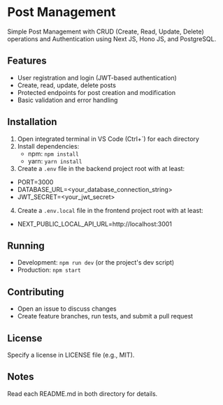 # Post Management

Simple Post Management with CRUD (Create, Read, Update, Delete) operations and Authentication using Next JS, Hono JS, and PostgreSQL.

## Features
- User registration and login (JWT-based authentication)
- Create, read, update, delete posts
- Protected endpoints for post creation and modification
- Basic validation and error handling

## Installation
1. Open integrated terminal in VS Code (Ctrl+`) for each directory
2. Install dependencies:
   - npm: `npm install`
   - yarn: `yarn install`
3. Create a `.env` file in the backend project root with at least:
- PORT=3000
- DATABASE_URL=<your_database_connection_string>
- JWT_SECRET=<your_jwt_secret>
4. Create a `.env.local` file in the frontend project root with at least:
- NEXT_PUBLIC_LOCAL_API_URL=http://localhost:3001

## Running
- Development: `npm run dev` (or the project's dev script)
- Production: `npm start`

## Contributing
- Open an issue to discuss changes
- Create feature branches, run tests, and submit a pull request

## License
Specify a license in LICENSE file (e.g., MIT).

## Notes
Read each README.md in both directory for details.
